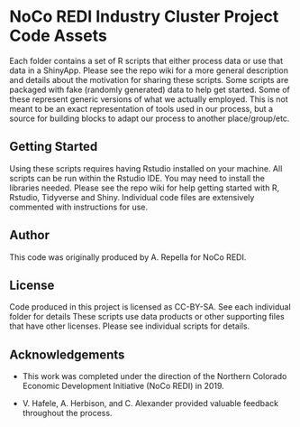 # NoCo REDI Industry Cluster Project Code Assets

Each folder contains a set of R scripts that either process data or use that data in a ShinyApp. Please see the repo wiki for a more general description and details about the motivation for sharing these scripts. Some scripts are packaged with fake (randomly generated) data to help get started. Some of these represent generic versions of what we actually employed. This is not meant to be an exact representation of tools used in our process, but a source for building blocks to adapt our process to another place/group/etc.

## Getting Started

Using these scripts requires having Rstudio installed on your machine. All scripts can be run within the Rstudio IDE. You may need to install the libraries needed. Please see the repo wiki for help getting started with R, Rstudio, Tidyverse and Shiny. Individual code files are extensively commented with instructions for use.

## Author

This code was originally produced by A. Repella for NoCo REDI.

## License

Code produced in this project is licensed as CC-BY-SA. See each individual folder for details
These scripts use data products or other supporting files that have other licenses. Please see individual scripts for details.

## Acknowledgements

* This work was completed under the direction of the Northern Colorado Economic Development Initiative (NoCo REDI) in 2019.

* V. Hafele, A. Herbison, and C. Alexander provided valuable feedback throughout the process.
